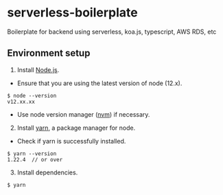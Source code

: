 # serverless-boilerplate

Boilerplate for backend using serverless, koa.js, typescript, AWS RDS, etc

## Environment setup

1. Install [Node.js](https://nodejs.org/en/download/).

- Ensure that you are using the latest version of node (12.x).

```
$ node --version
v12.xx.xx
```

- Use node version manager ([nvm](https://github.com/nvm-sh/nvm)) if necessary.

2. Install [yarn](https://classic.yarnpkg.com/en/docs/install), a package manager for node.

- Check if yarn is successfully installed.

```
$ yarn --version
1.22.4  // or over
```

3. Install dependencies.

```
$ yarn
```
